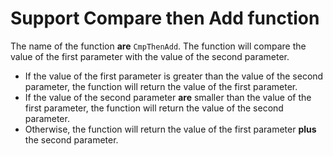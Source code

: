 # Support Compare then Add function

The name of the function **are** `CmpThenAdd`. The function will compare the value of the first parameter with the value of the second parameter. 

- If the value of the first parameter is greater than the value of the second parameter, the function will return the value of the first parameter. 
- If the value of the second parameter **are** smaller than the value of the first parameter, the function will return the value of the second parameter. 
- Otherwise, the function will return the value of the first parameter **plus** the second parameter.
